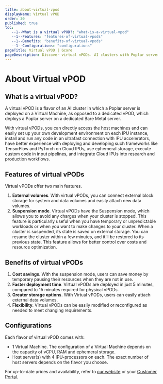 ```yaml
---
title: about-virtual-vpod
displayName: Virtual vPOD
order: 30
published: true
toc:
   --1--What is a virtual vPOD?: "what-is-a-virtual-vpod"
   --1--Features: "features-of-virtual-vpods"
   --1--Benefits: "benefits-of-virtual-vpods"
   --1--Configurations: "configurations"
pageTitle: Virtual vPOD | Gcore
pageDescription: Discover virtual vPODs. AI clusters with Poplar servers on virtual machines, offering cost savings, faster deployment, and flexible configurations.
---
```

# About Virtual vPOD

## What is a virtual vPOD?

A virtual vPOD is a flavor of an AI cluster in which a Poplar server is deployed on a Virtual Machine, as opposed to a dedicated vPOD, which deploys a Poplar server on a dedicated Bare Metal server.

With virtual vPODs, you can directly access the host machines and can easily set up your own development environment on each IPU instance, install and run any code in an ultrafast connection with IPU accelerators, have better experience with deploying and developing such frameworks like TensorFlow and PyTorch on Cloud IPUs, use ephemeral storage, execute custom code in input pipelines, and integrate Cloud IPUs into research and production workflows.

## Features of virtual vPODs

Virtual vPODs offer two main features.

1. **External volumes**. With virtual vPODs, you can connect external block storage for system and data volumes and easily attach new data volumes. 
2. **Suspension mode**. Virtual vPODs have the Suspension mode, which allows you to avoid any charges when your cluster is stopped. This feature is particularly useful when you have temporary or unpredictable workloads or when you want to make changes to your cluster. When a cluster is suspended, its state is saved on external storage. You can resume the cluster within a few minutes, and it’ll be restored to its previous state. This feature allows for better control over costs and resource optimization.

## Benefits of virtual vPODs

1.  **Cost savings**. With the suspension mode, users can save money by temporary pausing their resources when they are not in use.
2.  **Faster deployment time**. Virtual vPODs are deployed in just 5 minutes, compared to 15 minutes required for physical vPODs.
3.  **Greater storage options**. With Virtual vPODs, users can easily attach external data volumes.
4.  **Flexibility**. Virtual vPODs can be easily modified or reconfigured as needed to meet changing requirements.

## Configurations

Each flavor of virtual vPOD comes with:

- 1 Virtual Machine. The configuration of a Virtual Machine depends on the capacity of vCPU, RAM and ephemeral storage.
- Host server(s) with 4 IPU-processors on each. The exact number of host servers depends on the flavor you choose.

For up-to-date prices and availability, refer to <a href="https://gcore.com/cloud/ai-platform" target="_blank">our website</a> or your <a href="https://cloud.gcore.com/cloud/projects/list" target="_blank">Customer Portal</a>.